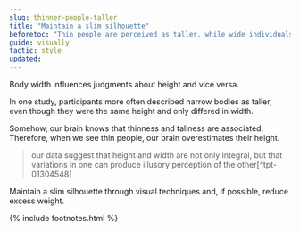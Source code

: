 ```yaml
---
slug: thinner-people-taller
title: "Maintain a slim silhouette"
beforetoc: "Thin people are perceived as taller, while wide individuals are seen as shorter."
guide: visually
tactic: style
updated:
---
```

Body width influences judgments about height and vice versa.

In one study, participants more often described narrow bodies as taller, even though they were the same height and only differed in width.

Somehow, our brain knows that thinness and tallness are associated. Therefore, when we see thin people, our brain overestimates their height.

> our data suggest that height and width are not only integral, but that variations in one can produce illusory perception of the other[^tpt-01304548]

Maintain a slim silhouette through visual techniques and, if possible, reduce excess weight.

{% include footnotes.html %}
